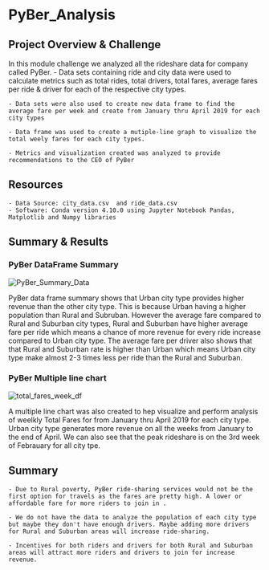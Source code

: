 # PyBer_Analysis


## Project Overview & Challenge
In this module challenge we analyzed all the rideshare data for company called PyBer.
    - Data sets containing ride and city data were used to calculate metrics such as total rides, total drivers, total fares, average fares per ride & driver for each   of the respective city types. 
    
    - Data sets were also used to create new data frame to find the average fare per week and create from January thru April 2019 for each city types

    - Data frame was used to create a mutiple-line graph to visualize the total weely fares for each city types.

    - Metrics and visualization created was analyzed to provide recommendations to the CEO of PyBer


## Resources
    - Data Source: city_data.csv  and ride_data.csv
    - Software: Conda version 4.10.0 using Jupyter Notebook Pandas, Matplotlib and Numpy libraries

## Summary & Results

### PyBer DataFrame Summary

![PyBer_Summary_Data](https://user-images.githubusercontent.com/80075982/115000216-66dc7780-9e57-11eb-9a5b-e194f2d11fd7.png)

PyBer data frame summary shows that Urban city type provides higher revenue than the other city type. This is because Urban having a higher population than Rural and Subruban. However the average fare compared to Rural and Suburban city types, Rural and Suburban have higher average fare per ride which means a chance of more revenue for every ride increase compared to Urban city type. The average fare per driver also shows that that Rural and Suburban rate is higher than Urban which means Urban city type make almost 2-3 times less per ride than the Rural and Suburban. 


### PyBer Multiple line chart

![total_fares_week_df](https://user-images.githubusercontent.com/80075982/115000233-6b089500-9e57-11eb-9998-97791e5984ca.png)

A multiple line chart was also created to hep visualize and perform analysis of weelkly Total Fares for from January thru April 2019 for each city type. Urban city type generates more revenue on all the weeks from January to the end of April.  We can also see that the peak rideshare is on the 3rd week of Febrauary for all city tpe.

## Summary

    - Due to Rural poverty, PyBer ride-sharing services would not be the first option for travels as the fares are pretty high. A lower or affordable fare for more riders to join in . 
    
    - We do not have the data to analyze the population of each city type but maybe they don't have enough drivers. Maybe adding more drivers for Rural and Suburban areas will increase ride-sharing. 

    - Incentives for both riders and drivers for both Rural and Suburban areas will attract more riders and drivers to join for increase revenue.



    






